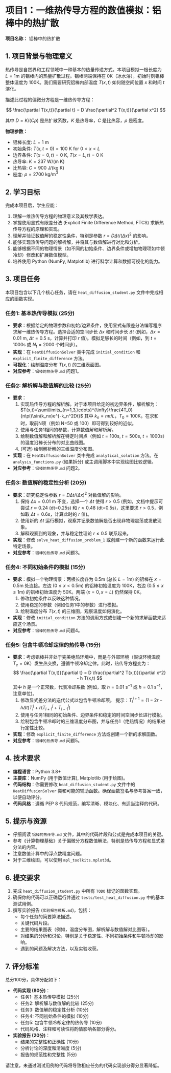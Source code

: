 # 项目1：一维热传导方程的数值模拟：铝棒中的热扩散

**项目名称：** 铝棒中的热扩散

## 1. 项目背景与物理意义

热传导是自然界和工程领域中一种基本的热量传递方式。本项目模拟一根长度为 $L=1$m 的铝棒内的热量扩散过程。铝棒两端保持在 $0$K（冰水浴），初始时刻铝棒整体温度为 $100$K。我们需要研究铝棒内部温度 $T(x,t)$ 如何随空间位置 $x$ 和时间 $t$ 演化。

描述此过程的偏微分方程是一维热传导方程：

$$
\frac{\partial T(x,t)}{\partial t} = D \frac{\partial^2 T(x,t)}{\partial x^2}
$$

其中 $D = K/(C\rho)$ 是热扩散系数，$K$ 是热导率，$C$ 是比热容，$\rho$ 是密度。

**物理参数：**
- 铝棒长度: $L = 1$ m
- 初始条件: $T(x, t=0) = 100$ K for $0 < x < L$
- 边界条件: $T(x=0, t) = 0$ K, $T(x=L, t) = 0$ K
- 热导率: $K = 237 \text{ W/(m K)}$
- 比热容: $C = 900 \text{ J/(kg K)}$
- 密度: $\rho = 2700 \text{ kg/m}^3$

## 2. 学习目标

完成本项目后，学生应能：

1.  理解一维热传导方程的物理意义及其数学表达。
2.  掌握使用显式有限差分法 (Explicit Finite Difference Method, FTCS) 求解热传导方程的原理和实现。
3.  理解并验证数值解的稳定性条件，特别是参数 $r = D \Delta t / (\Delta x)^2$ 的影响。
4.  能够实现热传导问题的解析解，并将其与数值解进行对比和分析。
5.  能够根据不同的物理情景（如不同的初始条件、边界条件或增加物理项如牛顿冷却）修改和扩展数值模型。
6.  培养使用 Python (NumPy, Matplotlib) 进行科学计算和数据可视化的能力。

## 3. 项目任务

本项目包含以下几个核心任务，请在 `heat_diffusion_student.py` 文件中完成相应的函数实现。

### 任务1: 基本热传导模拟 (25分)

-   **要求**：根据给定的物理参数和初始/边界条件，使用显式有限差分法编写程序求解一维热传导方程。选择合适的空间步长 $\Delta x$ 和时间步长 $\Delta t$ (例如，$\Delta x = 0.01$ m, $\Delta t = 0.5$ s，计算并打印 $r$ 值)。模拟足够长的时间（例如，到 $t=1000$s 或 $N_t=2000$ 个时间步）。
-   **实现**：在 `HeatDiffusionSolver` 类中完成 `initial_condition` 和 `explicit_finite_difference` 方法。
-   **可视化**：绘制温度分布 $T(x,t)$ 的三维表面图。
-   **对应参考**：`铝棒的热传导.md` 问题1。

### 任务2: 解析解与数值解的比较 (25分)

-   **要求**：
    1.  实现热传导方程的解析解。对于本项目给定的初边界条件，解析解为：
        $T(x,t)=\sum\limits_{n=1,3,\cdots}^{\infty}\frac{4T_0}{n\pi}\sin(k_nx)e^{-k_n^2Dt}$
        其中 $k_n = n\pi/L$，$T_0=100$K。在求和时，取前N项（例如 N=50 或 100）即可得到较好的近似。
    2.  使用与任务1相同的参数，计算数值解和解析解。
    3.  绘制数值解和解析解在特定时间点（例如 $t=100$s, $t=500$s, $t=1000$s）的温度沿棒长分布的对比曲线图。
    4.  (可选) 绘制解析解的三维温度分布图。
-   **实现**：在 `HeatDiffusionSolver` 类中完成 `analytical_solution` 方法。在 `analysis_functions.py` (如果拆分) 或主调用脚本中实现绘图比较逻辑。
-   **对应参考**：`铝棒的热传导.md` 问题2。

### 任务3: 数值解的稳定性分析 (20分)

-   **要求**：研究稳定性参数 $r = D \Delta t / (\Delta x)^2$ 对数值解的影响。
    1.  保持 $\Delta x = 0.01$ m 不变，选择一个 $\Delta t$ 使得 $r > 0.5$ (例如，文档中提示可尝试 $r \approx 0.24$ (dt=0.25s) 和 $r \approx 0.48$ (dt=0.5s)，这里要求 $r > 0.5$，例如取 $\Delta t = 0.6$s，计算此时的 $r$ 值)。
    2.  使用新的 $\Delta t$ 运行模拟，观察并记录数值解是否出现非物理震荡或发散现象。
    3.  解释观察到的现象，并与稳定性理论 $r \le 0.5$ 联系起来。
-   **实现**：修改 `solve_heat_diffusion_problem_1` 或创建一个新的函数来运行此特定场景。
-   **对应参考**：`铝棒的热传导.md` 问题3。

### 任务4: 不同初始条件的模拟 (15分)

-   **要求**：模拟一个物理情景：两根长度各为 $0.5$m (总长 $L=1$m) 的铝棒在 $x=0.5$m 处连接。左边 ($0 \le x < 0.5$m) 的铝棒初始温度为 $100$K，右边 ($0.5 \le x \le 1$m) 的铝棒初始温度为 $50$K。两端 ($x=0, x=L$) 仍然保持 $0$K。
    1.  修改初始条件以反映这种情况。
    2.  使用稳定的参数（例如任务1中的参数）进行模拟。
    3.  绘制温度分布 $T(x,t)$ 的三维图，观察温度如何演化。
-   **实现**：修改 `initial_condition` 方法的调用方式或创建一个新的求解函数来适应这个场景。
-   **对应参考**：`铝棒的热传导.md` 问题4。

### 任务5: 包含牛顿冷却定律的热传导 (15分)

-   **要求**：考虑铝棒并非处于完美绝热环境中，而是与外部环境（假设环境温度 $T_e=0$K）发生热交换，遵循牛顿冷却定律。此时，热传导方程变为：
    $$
    \frac{\partial T(x,t)}{\partial t} = D \frac{\partial^2 T(x,t)}{\partial x^2} - h T(x,t)
    $$
    其中 $h$ 是一个正常数，代表冷却系数 (例如，取 $h=0.01 \text{ s}^{-1}$ 或 $h=0.1 \text{ s}^{-1}$，注意单位)。
    1.  修改显式差分法的迭代公式以包含牛顿冷却项。
        提示：$T_i^{j+1} = (1-2r-h\Delta t)T_i^j + r(T_{i+1}^j + T_{i-1}^j)$
    2.  使用与任务1相同的初始条件、边界条件和稳定的时间空间步长进行模拟。
    3.  绘制包含牛顿冷却时的三维温度分布图，并与任务1（绝热情况）的结果进行定性比较。
-   **实现**：修改 `explicit_finite_difference` 方法或创建一个新的求解函数。
-   **对应参考**：`铝棒的热传导.md` 问题5。

## 4. 技术要求

-   **编程语言**：Python 3.8+
-   **主要库**：NumPy (用于数值计算), Matplotlib (用于绘图)。
-   **代码结构**：你需要修改 `heat_diffusion_student.py` 文件中的 `HeatDiffusionSolver` 类和可能的辅助函数。确保函数签名与参考答案一致，以便自动评分。
-   **代码风格**：遵循 PEP 8 代码规范，编写清晰、模块化、有适当注释的代码。

## 5. 提示与资源

-   仔细阅读 `铝棒的热传导.md` 文件，其中的代码片段和公式是完成本项目的关键。
-   参考《计算物理基础》关于偏微分方程数值解法，特别是热传导方程和显式差分法的内容。
-   注意数值计算中的浮点数精度问题。
-   对于三维绘图，可以使用 `mpl_toolkits.mplot3d`。

## 6. 提交要求

1.  完成 `heat_diffusion_student.py` 中所有 `TODO` 标记的函数实现。
2.  确保你的代码可以正确运行并通过 `tests/test_heat_diffusion.py` 中的基本测试用例。
3.  撰写实验报告 (`实验报告模板.md`)，包括：
    *   每个任务的简要算法描述。
    *   关键代码片段。
    *   主要的结果图表（例如，温度分布图，解析解与数值解对比图等）。
    *   对结果的分析和讨论，特别是关于稳定性、不同初始条件和牛顿冷却的影响。
    *   遇到的问题及解决方法，以及实验收获。

## 7. 评分标准

总分100分，具体分配如下：

-   **代码实现 (80分)**：
    *   任务1: 基本热传导模拟 (25分)
    *   任务2: 解析解与数值解的比较 (25分)
    *   任务3: 数值解的稳定性分析 (10分)
    *   任务4: 不同初始条件的模拟 (10分)
    *   任务5: 包含牛顿冷却定律的热传导 (10分)
    *   代码风格、注释和可读性将酌情影响各部分得分。
-   **实验报告 (20分)**：
    *   结果的完整性和正确性 (10分)
    *   分析讨论的深度和清晰度 (5分)
    *   报告的规范性和完整性 (5分)

请注意，未通过测试用例的代码将导致相应任务的代码实现部分得分显著降低。